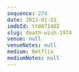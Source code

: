 ```yaml
---
sequence: 274
date: 2013-01-31
imdbId: tt0071402
slug: death-wish-1974
venue: null
venueNotes: null
medium: Netflix
mediumNotes: null
---
```

